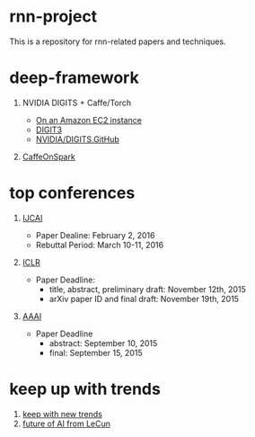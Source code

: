# rnn-project
This is a repository for rnn-related papers and techniques.

# deep-framework 
1. NVIDIA DIGITS + Caffe/Torch
	- [On an Amazon EC2 instance][1]
	- [DIGIT3][2]
	- [NVIDIA/DIGITS.GitHub][3]

2. [CaffeOnSpark][4]


# top conferences
1. [IJCAI][5]
	- Paper Dealine: February 2, 2016
	- Rebuttal Period: March 10-11, 2016
2. [ICLR][6]
	- Paper Deadline: 
		- title, abstract, preliminary draft: November 12th, 2015
		-  arXiv paper ID and final draft: November 19th, 2015

3. [AAAI][7]
	- Paper Deadline 
		- abstract: September 10, 2015
		- final: September 15, 2015

# keep up with trends
1. [keep with new trends][8]
2. [future of AI from LeCun][9]


[1]:	http://www.learnopencv.com/nvidia-digits-3-on-ec2/
[2]:	https://developer.nvidia.com/digits
[3]:	https://github.com/NVIDIA/DIGITS
[4]:	https://github.com/yahoo/CaffeOnSpark
[5]:	http://ijcai-16.org/index.php/welcome/view/home
[6]:	http://www.iclr.cc/doku.php
[7]:	http://www.aaai.org/Conferences/AAAI/aaai16.php
[8]:	http://handong1587.github.io/deep_learning/2016/04/01/keep-up-with-new-trends.html
[9]:	http://mp.weixin.qq.com/s?__biz=MzI3MTA0MTk1MA==&mid=403182818&idx=1&sn=7d4a8f11e61573183c1797addaacf937&scene=0#wechat_redirect